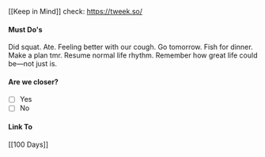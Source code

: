 [[Keep in Mind]]
check: https://tweek.so/
#### Must Do's

Did squat. Ate. Feeling better with our cough. Go tomorrow. Fish for dinner. Make a plan tmr. Resume normal life rhythm. Remember how great life could be—not just is.
#### Are we closer?
- [ ] Yes
- [ ] No
#### Link To
[[100 Days]]